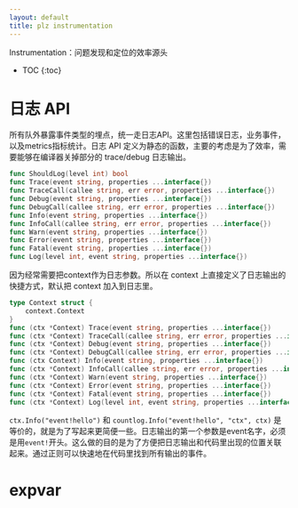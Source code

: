 ```yaml
---
layout: default
title: plz instrumentation
---
```


Instrumentation：问题发现和定位的效率源头

* TOC
{:toc}

# 日志 API

所有队外暴露事件类型的埋点，统一走日志API。这里包括错误日志，业务事件，以及metrics指标统计。日志 API 定义为静态的函数，主要的考虑是为了效率，需要能够在编译器关掉部分的 trace/debug 日志输出。

```go
func ShouldLog(level int) bool
func Trace(event string, properties ...interface{})
func TraceCall(callee string, err error, properties ...interface{})
func Debug(event string, properties ...interface{})
func DebugCall(callee string, err error, properties ...interface{})
func Info(event string, properties ...interface{})
func InfoCall(callee string, err error, properties ...interface{})
func Warn(event string, properties ...interface{})
func Error(event string, properties ...interface{})
func Fatal(event string, properties ...interface{})
func Log(level int, event string, properties ...interface{})
```

因为经常需要把context作为日志参数。所以在 context 上直接定义了日志输出的快捷方式，默认把 context 加入到日志里。

```go
type Context struct {
	context.Context
}
func (ctx *Context) Trace(event string, properties ...interface{})
func (ctx *Context) TraceCall(callee string, err error, properties ...interface{})
func (ctx *Context) Debug(event string, properties ...interface{})
func (ctx *Context) DebugCall(callee string, err error, properties ...interface{})
func (ctx Context) Info(event string, properties ...interface{})
func (ctx *Context) InfoCall(callee string, err error, properties ...interface{})
func (ctx *Context) Warn(event string, properties ...interface{})
func (ctx *Context) Error(event string, properties ...interface{})
func (ctx *Context) Fatal(event string, properties ...interface{})
func (ctx *Context) Log(level int, event string, properties ...interface{})
```

`ctx.Info("event!hello")` 和 `countlog.Info("event!hello", "ctx", ctx)` 是等价的，就是为了写起来更简便一些。日志输出的第一个参数是event名字，必须是用`event!`开头。这么做的目的是为了方便把日志输出和代码里出现的位置关联起来。通过正则可以快速地在代码里找到所有输出的事件。

# expvar



